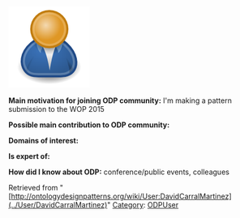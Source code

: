 [![Image:ODPUser.png](../images/a/a6/ODPUser.png)](../Image/ODPUser.png "Image:ODPUser.png")




  





__Main motivation for joining ODP community:__ I'm making a pattern submission to the WOP 2015


__Possible main contribution to ODP community:__


__Domains of interest:__


  



__Is expert of:__


  

__How did I know about ODP:__ conference/public events, colleagues






Retrieved from "[http://ontologydesignpatterns.org/wiki/User:DavidCarralMartinez](../User/DavidCarralMartinez)"
 [Category](http://ontologydesignpatterns.org/wiki/Special:Categories "Special:Categories"): [ODPUser](../Category/ODPUser "Category:ODPUser")